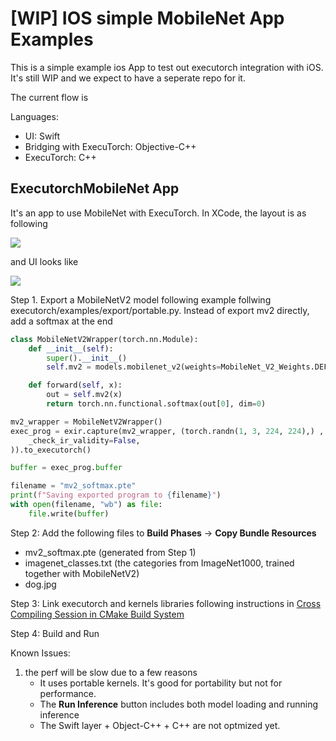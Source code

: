 # [WIP] IOS simple MobileNet App Examples

This is a simple example ios App to test out executorch integration with iOS. It's still WIP and we expect to have a seperate repo for it.

The current flow is

Languages:

- UI: Swift
- Bridging with ExecuTorch: Objective-C++
- ExecuTorch: C++

## ExecutorchMobileNet App

It's an app to use MobileNet with ExecuTorch. In XCode, the layout is as following

![](./executorch_mobilenet_xcode.png)

and UI looks like

![](./executorch_mobilenet_ui.png)

Step 1. Export a MobileNetV2 model following example follwing executorch/examples/export/portable.py. Instead of export mv2 directly, add a softmax at the end
```python
class MobileNetV2Wrapper(torch.nn.Module):
    def __init__(self):
        super().__init__()
        self.mv2 = models.mobilenet_v2(weights=MobileNet_V2_Weights.DEFAULT).eval()

    def forward(self, x):
        out = self.mv2(x)
        return torch.nn.functional.softmax(out[0], dim=0)

mv2_wrapper = MobileNetV2Wrapper()
exec_prog = exir.capture(mv2_wrapper, (torch.randn(1, 3, 224, 224),) , exir.CaptureConfig(enable_aot=True, _unlift=False)).to_edge(exir.EdgeCompileConfig(
    _check_ir_validity=False,
)).to_executorch()

buffer = exec_prog.buffer

filename = "mv2_softmax.pte"
print(f"Saving exported program to {filename}")
with open(filename, "wb") as file:
    file.write(buffer)
```

Step 2:
Add the following files to **Build Phases** -> **Copy Bundle Resources**
- mv2_softmax.pte (generated from Step 1)
- imagenet_classes.txt (the categories from ImageNet1000, trained together with MobileNetV2)
- dog.jpg

Step 3:
Link executorch and kernels libraries following instructions in [Cross Compiling Session in CMake Build System](../../executorch/docs/website/docs/tutorials/cmake_build_system.md)

Step 4:
Build and Run


Known Issues:
1. the perf will be slow due to a few reasons
    - It uses portable kernels. It's good for portability but not for performance.
    - The **Run Inference** button includes both model loading and running inference
    - The Swift layer + Object-C++ + C++ are not optmized yet.
